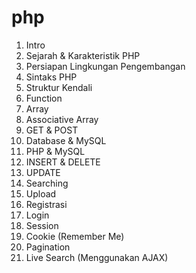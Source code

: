 # php

1. Intro
2. Sejarah & Karakteristik PHP
3. Persiapan Lingkungan Pengembangan
4. Sintaks PHP
5. Struktur Kendali
6. Function
7. Array
8. Associative Array
9. GET & POST
10. Database & MySQL
11. PHP & MySQL
12. INSERT & DELETE
13. UPDATE
14. Searching
15. Upload
16. Registrasi
17. Login
18. Session
19. Cookie (Remember Me)
20. Pagination
21. Live Search (Menggunakan AJAX)
